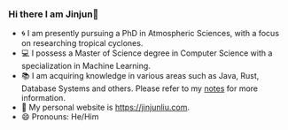 ### Hi there I am Jinjun👋

<!--
**jinjunliu/jinjunliu** is a ✨ _special_ ✨ repository because its `README.md` (this file) appears on your GitHub profile.

Here are some ideas to get you started:

- 🔭 I’m currently working on ...
- 🌱 I’m currently learning ...
- 👯 I’m looking to collaborate on ...
- 🤔 I’m looking for help with ...
- 💬 Ask me about ...
- 📫 How to reach me: ...
- 😄 Pronouns: ...
- ⚡ Fun fact: ...
-->

- :cyclone: I am presently pursuing a PhD in Atmospheric Sciences, with a focus on researching tropical cyclones.
- :computer: I possess a Master of Science degree in Computer Science with a specialization in Machine Learning.
- :books: I am acquiring knowledge in various areas such as Java, Rust, Database Systems and others. Please refer to my [notes](https://github.com/jinjunliu/Notes) for more information.
- :link: My personal website is https://jinjunliu.com.
- :smile: Pronouns: He/Him
